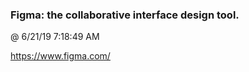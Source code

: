 ﻿

### Figma: the collaborative interface design tool.
@ 6/21/19 7:18:49 AM

https://www.figma.com/

